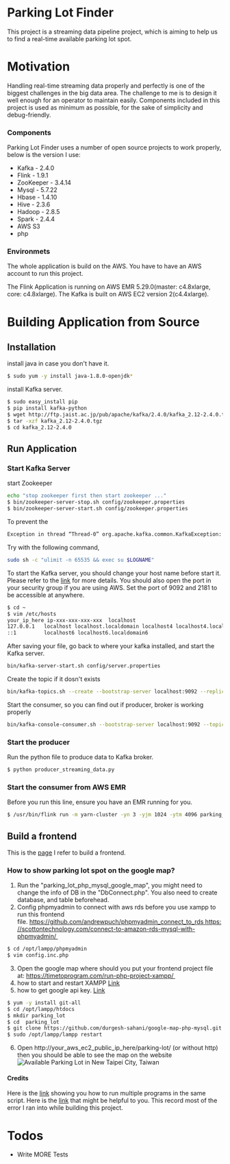 # Parking Lot Finder
This project is a streaming data pipeline project, which is aiming to help us to find a real-time available parking lot spot. 
# Motivation
 Handling real-time streaming data properly and perfectly is one of the biggest challenges in the big data area. The challenge to me is to design it well enough for an operator to maintain easily. Components included in this project is used as minimum as possible, for the sake of simplicity and debug-friendly.
### Components
Parking Lot Finder uses a number of open source projects to work properly, below is the version I use:
* Kafka - 2.4.0
* Flink - 1.9.1
* ZooKeeper - 3.4.14
* Mysql - 5.7.22
* Hbase - 1.4.10
* Hive - 2.3.6
* Hadoop - 2.8.5
* Spark - 2.4.4
* AWS S3
* php

### Environmets
The whole application is build on the AWS. You have to have an AWS account to run this project. 

The Flink Application is running on AWS EMR 5.29.0(master: c4.8xlarge, core: c4.8xlarge). The Kafka is built on AWS EC2 version 2(c4.4xlarge). 

# Building Application from Source
## Installation
install java in case you don't have it.
```sh
$ sudo yum -y install java-1.8.0-openjdk*
```
install Kafka server.
```sh
$ sudo easy_install pip
$ pip install kafka-python
$ wget http://ftp.jaist.ac.jp/pub/apache/kafka/2.4.0/kafka_2.12-2.4.0.tgz
$ tar -xzf kafka_2.12-2.4.0.tgz 
$ cd kafka_2.12-2.4.0
```
## Run Application
### Start Kafka Server
start Zookeeper
```sh
echo "stop zookeeper first then start zookeeper ..."
$ bin/zookeeper-server-stop.sh config/zookeeper.properties
$ bin/zookeeper-server-start.sh config/zookeeper.properties
```
To prevent the 
```sh
Exception in thread “Thread-0” org.apache.kafka.common.KafkaException: Failed to construct kafka producer
```
Try with the following command,
```sh
sudo sh -c "ulimit -n 65535 && exec su $LOGNAME"
```
To start the Kafka server, you should change your host name before start it. Please refer to the [link](https://blog.csdn.net/caoshangpa/article/details/79899419) for more details. You should also open the port in your security group if you are using AWS. Set the port of 9092 and 2181 to be accessible at anywhere.
```sh
$ cd ~
$ vim /etc/hosts
your_ip_here ip-xxx-xxx-xxx-xxx  localhost
127.0.0.1   localhost localhost.localdomain localhost4 localhost4.localdomain4
::1         localhost6 localhost6.localdomain6 
```
After saving your file, go back to where your kafka installed, and start the Kafka server.
```sh
bin/kafka-server-start.sh config/server.properties
```
Create the topic if it dosn't exists
```sh
bin/kafka-topics.sh --create --bootstrap-server localhost:9092 --replication-factor 1 --partitions 1 --topic web_access
```
Start the consumer, so you can find out if producer, broker is working properly
```sh
bin/kafka-console-consumer.sh --bootstrap-server localhost:9092 --topic web_access --from-beginning
```
### Start the producer
Run the python file to produce data to Kafka broker. 
```sh
$ python producer_streaming_data.py
```
### Start the consumer from AWS EMR
Before you run this line, ensure you have an EMR running for you.
```sh
$ /usr/bin/flink run -m yarn-cluster -yn 3 -yjm 1024 -ytm 4096 parking_lot_streaming_data.jar
```
## Build a frontend
This is the [page](https://github.com/durgesh-sahani/google-map-php-mysql) I refer to build a frontend. 
### How to show parking lot spot on the google map?
1. Run the "parking_lot_php_mysql_google_map", you might need to change the info of DB in the "DbConnect.php". You also need to create database, and table beforehead.
2. Config phpmyadmin to connect with aws rds before you use xampp to run this frontend file. https://github.com/andrewpuch/phpmyadmin_connect_to_rds https://scottontechnology.com/connect-to-amazon-rds-mysql-with-phpmyadmin/ 
```sh
$ cd /opt/lampp/phpmyadmin 
$ vim config.inc.php
```
3. Open the google map where should you put your frontend project file at: https://timetoprogram.com/run-php-project-xampp/ 
4. how to start and restart XAMPP [Link](https://medium.com/@RahulShukla754/amazon-ec2-setup-with-ubuntu-and-xampp-installation-37c3c0eeb51d)
5. how to get google api key. [Link](https://developers.google.com/maps/documentation/javascript/get-api-key)
```sh
$ yum -y install git-all 
$ cd /opt/lampp/htdocs
$ mkdir parking_lot
$ cd  parking_lot
$ git clone https://github.com/durgesh-sahani/google-map-php-mysql.git // make some necessary changes here, or put "parking_lot_php_mysql_google_map" folder under "htdocs"
$ sudo /opt/lampp/lampp restart
```
6. Open http://your_aws_ec2_public_ip_here/parking-lot/ (or without http) then you should be able to see the map on the website
![Available Parking Lot in New Taipei City, Taiwan](https://github.com/jimmy2002916/parking_lot_streaming_data/blob/master/Screen%20Shot%202020-03-31%20at%202.31.14%20PM.png)

#### Credits

Here is the [link](https://stackoverflow.com/questions/3004811/how-do-you-run-multiple-programs-in-parallel-from-a-bash-script) showing you how to run multiple programs in the same script.
Here is the [link](https://medium.com/@jimmy2002916/problems-that-you-might-run-into-with-kafka-flink-mysql-and-hbase-5192c403b36a) that might be helpful to you. This record most of the error I ran into while building this project. 

# Todos

 - Write MORE Tests


